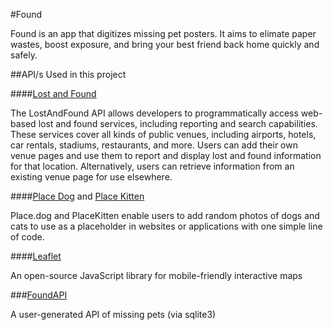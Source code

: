 #Found

Found is an app that digitizes missing pet posters. It aims to elimate paper wastes, boost exposure, and bring your best friend back home quickly and safely. 

##API/s Used in this project

####[Lost and Found](https://www.lostandfound.com/api)

The LostAndFound API allows developers to programmatically access web-based lost and found services, including reporting and search capabilities. These services cover all kinds of public venues, including airports, hotels, car rentals, stadiums, restaurants, and more. Users can add their own venue pages and use them to report and display lost and found information for that location. Alternatively, users can retrieve information from an existing venue page for use elsewhere.

####[Place Dog](https://place.dog/) and [Place Kitten](https://placekitten.com/)

Place.dog and PlaceKitten enable users to add random photos of dogs and cats to use as a placeholder in websites or applications with one simple line of code.

####[Leaflet](https://leafletjs.com/)

An open-source JavaScript library for mobile-friendly interactive maps

###[FoundAPI]()

A user-generated API of missing pets (via sqlite3)